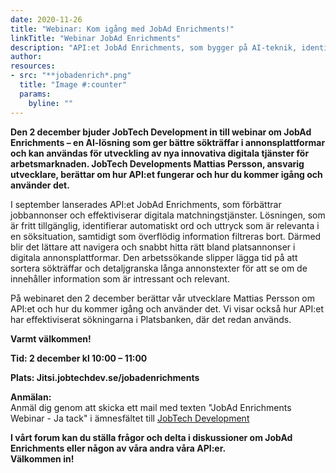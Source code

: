 ```yaml
---
date: 2020-11-26
title: "Webinar: Kom igång med JobAd Enrichments!"
linkTitle: "Webinar JobAd Enrichments"
description: "API:et JobAd Enrichments, som bygger på AI-teknik, identifierar automatiskt ord i annonser som har verklig betydelse i en söksituation, samtidigt som överflödig information filtreras bort."
author: 
resources:
- src: "**jobadenrich*.png"
  title: "Image #:counter"
  params:
    byline: ""
---
```

**Den 2 december bjuder JobTech Development in till webinar om JobAd Enrichments – en AI-lösning som ger bättre sökträffar i annonsplattformar och kan användas för utveckling av nya innovativa digitala tjänster för arbetsmarknaden. 
JobTech Developments Mattias Persson, ansvarig utvecklare, berättar om hur API:et fungerar och hur du kommer igång och använder det.**

I september lanserades API:et JobAd Enrichments, som förbättrar jobbannonser och effektiviserar digitala matchningstjänster. Lösningen, som är fritt tillgänglig, identifierar automatiskt ord och uttryck som är relevanta i en söksituation, samtidigt som överflödig information filtreras bort. Därmed blir det lättare att navigera och snabbt hitta rätt bland platsannonser i digitala annonsplattformar. 
Den arbetssökande slipper lägga tid på att sortera sökträffar och detaljgranska långa annonstexter för att se om de innehåller information som är intressant och relevant.  

På webinaret den 2 december berättar vår utvecklare Mattias Persson om API:et och hur du kommer igång och använder det. Vi visar också hur API:et har effektiviserat sökningarna i Platsbanken, där det redan används.




**Varmt välkommen!**

**Tid: 2 december kl 10:00 – 11:00** 
 
**Plats: Jitsi.jobtechdev.se/jobadenrichments**
 
**Anmälan:**  
Anmäl dig genom att skicka ett mail med texten "JobAd Enrichments Webinar - Ja tack" i ämnesfältet till [JobTech Development](mailto:jobtechdevelopment@arbetsformedlingen.se)

**I vårt forum kan du ställa frågor och delta i diskussioner om JobAd Enrichments eller någon av våra andra våra API:er.  
Välkommen in!**









